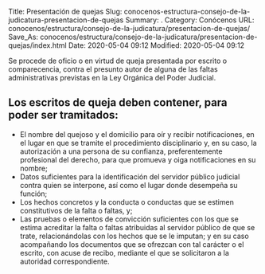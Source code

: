Title: Presentación de quejas
Slug: conocenos-estructura-consejo-de-la-judicatura-presentacion-de-quejas
Summary: .
Category: Conócenos
URL: conocenos/estructura/consejo-de-la-judicatura/presentacion-de-quejas/
Save_As: conocenos/estructura/consejo-de-la-judicatura/presentacion-de-quejas/index.html
Date: 2020-05-04 09:12
Modified: 2020-05-04 09:12


Se procede de oficio o en virtud de queja presentada por escrito o comparecencia, contra el presunto autor de alguna de las faltas administrativas previstas en la Ley Orgánica del Poder Judicial.

## Los escritos de queja deben contener, para poder ser tramitados:

* El nombre del quejoso y el domicilio para oír y recibir notificaciones, en el lugar en que se tramite el procedimiento disciplinario y, en su caso, la autorización a una persona de su confianza, preferentemente profesional del derecho, para que promueva y oiga notificaciones en su nombre;
* Datos suficientes para la identificación del servidor público judicial contra quien se interpone, así como el lugar donde desempeña su función;
* Los hechos concretos y la conducta o conductas que se estimen constitutivos de la falta o faltas, y;
* Las pruebas o elementos de convicción suficientes con los que se estima acreditar la falta o faltas atribuidas al servidor público de que se trate, relacionándolas con los hechos que se le imputan; y en su caso acompañando los documentos que se ofrezcan con tal carácter o el escrito, con acuse de recibo, mediante el que se solicitaron a la autoridad correspondiente.



